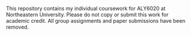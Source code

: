 This repository contains my individual coursework for ALY6020 at Northeastern University. Please do not copy or submit this work for academic credit. All group assignments and paper submissions have been removed.
